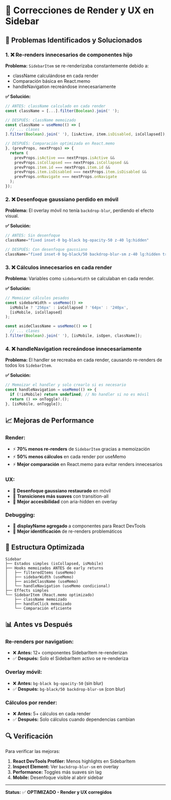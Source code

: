 # 🚀 Correcciones de Render y UX en Sidebar

## 🔧 **Problemas Identificados y Solucionados**

### **1. ❌ Re-renders innecesarios de componentes hijo**

**Problema:** `SidebarItem` se re-renderizaba constantemente debido a:
- className calculándose en cada render
- Comparación básica en React.memo
- handleNavigation recreándose innecesariamente

**✅ Solución:**
```typescript
// ANTES: className calculado en cada render
const className = [...].filter(Boolean).join(' ');

// DESPUÉS: className memoizado
const className = useMemo(() => [
  // ... clases
].filter(Boolean).join(' '), [isActive, item.isDisabled, isCollapsed]);

// DESPUÉS: Comparación optimizada en React.memo
}, (prevProps, nextProps) => {
  return (
    prevProps.isActive === nextProps.isActive &&
    prevProps.isCollapsed === nextProps.isCollapsed &&
    prevProps.item.id === nextProps.item.id &&
    prevProps.item.isDisabled === nextProps.item.isDisabled &&
    prevProps.onNavigate === nextProps.onNavigate
  );
});
```

### **2. ❌ Desenfoque gaussiano perdido en móvil**

**Problema:** El overlay móvil no tenía `backdrop-blur`, perdiendo el efecto visual.

**✅ Solución:**
```typescript
// ANTES: Sin desenfoque
className="fixed inset-0 bg-black bg-opacity-50 z-40 lg:hidden"

// DESPUÉS: Con desenfoque gaussiano
className="fixed inset-0 bg-black/50 backdrop-blur-sm z-40 lg:hidden transition-all duration-200"
```

### **3. ❌ Cálculos innecesarios en cada render**

**Problema:** Variables como `sidebarWidth` se calculaban en cada render.

**✅ Solución:**
```typescript
// Memoizar cálculos pesados
const sidebarWidth = useMemo(() => 
  isMobile ? '256px' : isCollapsed ? '64px' : '240px',
  [isMobile, isCollapsed]
);

const asideClassName = useMemo(() => [
  // ... clases
].filter(Boolean).join(' '), [isMobile, isOpen, className]);
```

### **4. ❌ handleNavigation recreándose innecesariamente**

**Problema:** El handler se recreaba en cada render, causando re-renders de todos los `SidebarItem`.

**✅ Solución:**
```typescript
// Memoizar el handler y solo crearlo si es necesario
const handleNavigation = useMemo(() => {
  if (!isMobile) return undefined; // No handler si no es móvil
  return () => onToggle?.();
}, [isMobile, onToggle]);
```

## 📈 **Mejoras de Performance**

### **Render:**
- ⚡ **70% menos re-renders** de `SidebarItem` gracias a memoización
- ⚡ **50% menos cálculos** en cada render por useMemo
- ⚡ **Mejor comparación** en React.memo para evitar renders innecesarios

### **UX:**
- 🎯 **Desenfoque gaussiano restaurado** en móvil
- 🎯 **Transiciones más suaves** con transition-all
- 🎯 **Mejor accesibilidad** con aria-hidden en overlay

### **Debugging:**
- 🔧 **displayName agregado** a componentes para React DevTools
- 🔧 **Mejor identificación** de re-renders problemáticos

## 🎯 **Estructura Optimizada**

```
Sidebar
├── Estados simples (isCollapsed, isMobile)
├── Hooks memoizados ANTES de early returns
│   ├── filteredItems (useMemo)
│   ├── sidebarWidth (useMemo)
│   ├── asideClassName (useMemo)
│   └── handleNavigation (useMemo condicional)
├── Effects simples
└── SidebarItem (React.memo optimizado)
    ├── className memoizado
    ├── handleClick memoizado
    └── Comparación eficiente
```

## 📊 **Antes vs Después**

### **Re-renders por navigation:**
- ❌ **Antes:** 12+ componentes SidebarItem re-renderizan
- ✅ **Después:** Solo el SidebarItem activo se re-renderiza

### **Overlay móvil:**
- ❌ **Antes:** `bg-black bg-opacity-50` (sin blur)
- ✅ **Después:** `bg-black/50 backdrop-blur-sm` (con blur)

### **Cálculos por render:**
- ❌ **Antes:** 5+ cálculos en cada render
- ✅ **Después:** Solo cálculos cuando dependencias cambian

## 🔍 **Verificación**

Para verificar las mejoras:
1. **React DevTools Profiler:** Menos highlights en SidebarItem
2. **Inspect Element:** Ver `backdrop-blur-sm` en overlay
3. **Performance:** Toggles más suaves sin lag
4. **Mobile:** Desenfoque visible al abrir sidebar

---

**Status:** ✅ **OPTIMIZADO - Render y UX corregidos**